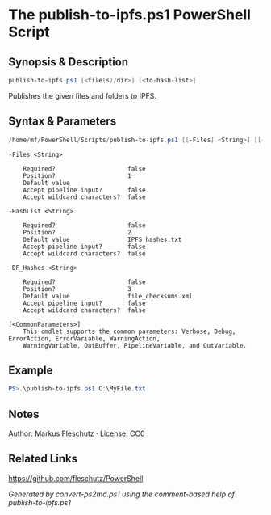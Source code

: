 # The publish-to-ipfs.ps1 PowerShell Script

## Synopsis & Description
```powershell
publish-to-ipfs.ps1 [<file(s)/dir>] [<to-hash-list>]
```

Publishes the given files and folders to IPFS.

## Syntax & Parameters
```powershell
/home/mf/PowerShell/Scripts/publish-to-ipfs.ps1 [[-Files] <String>] [[-HashList] <String>] [[-DF_Hashes] <String>] [<CommonParameters>]
```

```
-Files <String>
    
    Required?                    false
    Position?                    1
    Default value                
    Accept pipeline input?       false
    Accept wildcard characters?  false
```

```
-HashList <String>
    
    Required?                    false
    Position?                    2
    Default value                IPFS_hashes.txt
    Accept pipeline input?       false
    Accept wildcard characters?  false
```

```
-DF_Hashes <String>
    
    Required?                    false
    Position?                    3
    Default value                file_checksums.xml
    Accept pipeline input?       false
    Accept wildcard characters?  false
```

```
[<CommonParameters>]
    This cmdlet supports the common parameters: Verbose, Debug, ErrorAction, ErrorVariable, WarningAction, 
    WarningVariable, OutBuffer, PipelineVariable, and OutVariable.
```

## Example
```powershell
PS>.\publish-to-ipfs.ps1 C:\MyFile.txt
```


## Notes
Author: Markus Fleschutz · License: CC0

## Related Links
https://github.com/fleschutz/PowerShell

*Generated by convert-ps2md.ps1 using the comment-based help of publish-to-ipfs.ps1*

